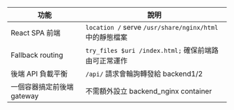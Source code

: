 | 功能                | 說明                                                |
| ----------------- | ------------------------------------------------- |
| React SPA 前端      | `location /` serve `/usr/share/nginx/html` 中的靜態檔案 |
| Fallback routing  | `try_files $uri /index.html;` 確保前端路由可正常運作         |
| 後端 API 負載平衡       | `/api/` 請求會輪詢轉發給 backend1/2                       |
| 一個容器搞定前後端 gateway | 不需額外設立 backend\_nginx container                   |
